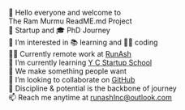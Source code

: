 👋 Hello everyone and welcome to<br>
The Ram Murmu ReadME.md Project<br>
🚀 Startup and 🎓 PhD Journey<br>
👀 I’m interested in 📚 learning and 🧑‍💻 coding<br>
🧑‍💻 Currently remote work at [RunAsh](url)<br>
🌱 I’m currently learning  [Y C Startup School](www.ycombinator.com)<br>
📝 We make something people want<br>
💞️ I’m looking to collaborate on [GitHub](github.com/rammurmu)<br>
🧘 Discipline & potential is the backbone of journey<br>
📫 Reach me anytime at runashInc@outlook.com<br>

<!---

Ram Murmu/rammurmu is a ✨ special ✨ repository because its `README.md` (this file) appears on your GitHub profile.

You can click the Preview link to take a look at your changes.

--->


